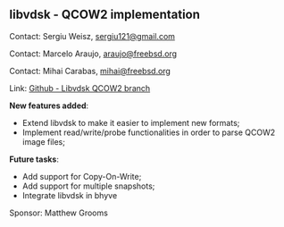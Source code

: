 ## libvdsk - QCOW2 implementation ##

Contact: Sergiu Weisz, <sergiu121@gmail.com>

Contact: Marcelo Araujo, <araujo@freebsd.org>

Contact: Mihai Carabas, <mihai@freebsd.org>

Link:	[Github - Libvdsk QCOW2 branch](https://github.com/FreeBSD-UPB/freebsd/tree/projects/bhyve_libvdsk)

__New features added__:

   * Extend libvdsk to make it easier to implement new formats;
   * Implement read/write/probe functionalities in order to parse QCOW2 image files;

__Future tasks__:

   * Add support for Copy-On-Write;
   * Add support for multiple snapshots;
   * Integrate libvdsk in bhyve

Sponsor: Matthew Grooms
